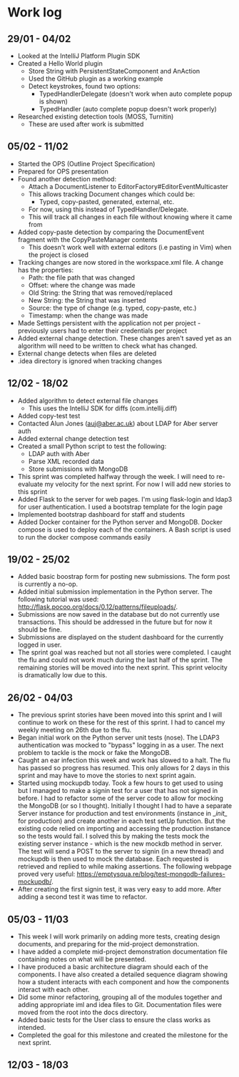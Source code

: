 # Work log

## 29/01 - 04/02

- Looked at the IntelliJ Platform Plugin SDK
- Created a Hello World plugin
  - Store String with PersistentStateComponent and AnAction
  - Used the GitHub plugin as a working example
  - Detect keystrokes, found two options:
    - TypedHandlerDelegate (doesn't work when auto complete popup is shown)
    - TypedHandler (auto complete popup doesn't work properly)
- Researched existing detection tools (MOSS, Turnitin)
  - These are used after work is submitted

## 05/02 - 11/02

- Started the OPS (Outline Project Specification)
- Prepared for OPS presentation
- Found another detection method:
  - Attach a DocumentListener to EditorFactory#EditorEventMulticaster
  - This allows tracking Document changes which could be:
    - Typed, copy-pasted, generated, external, etc.
  - For now, using this instead of TypedHandler/Delegate.
  - This will track all changes in each file without knowing where it came from
- Added copy-paste detection by comparing the DocumentEvent fragment
with the CopyPasteManager contents
  - This doesn't work well with external editors (i.e pasting in Vim) when the
  project is closed
- Tracking changes are now stored in the workspace.xml file. A change has the
properties:
  - Path: the file path that was changed
  - Offset: where the change was made
  - Old String: the String that was removed/replaced
  - New String: the String that was inserted
  - Source: the type of change (e.g. typed, copy-paste, etc.)
  - Timestamp: when the change was made
- Made Settings persistent with the application not per project - previously
users had to enter their credentials per project
- Added external change detection. These changes aren't saved yet as an
algorithm will need to be written to check what has changed.
- External change detects when files are deleted
- .idea directory is ignored when tracking changes

## 12/02 - 18/02

- Added algorithm to detect external file changes
  - This uses the IntelliJ SDK for diffs (com.intellij.diff)
- Added copy-test test
- Contacted Alun Jones (auj@aber.ac.uk) about LDAP for Aber server auth
- Added external change detection test
- Created a small Python script to test the following:
  - LDAP auth with Aber
  - Parse XML recorded data
  - Store submissions with MongoDB
- This sprint was completed halfway through the week. I will need to
re-evaluate my velocity for the next sprint. For now I will add new stories
to this sprint
- Added Flask to the server for web pages. I'm using flask-login and ldap3
for user authentication. I used a bootstrap template for the login page
- Implemented bootstrap dashboard for staff and students
- Added Docker container for the Python server and MongoDB. Docker compose is
used to deploy each of the containers. A Bash script is used to run the docker
compose commands easily

## 19/02 - 25/02

- Added basic boostrap form for posting new submissions. The form post is
currently a no-op.
- Added initial submission implementation in the Python server. The following
tutorial was used: http://flask.pocoo.org/docs/0.12/patterns/fileuploads/.
- Submissions are now saved in the database but do not currently use
transactions. This should be addressed in the future but for now it should be
fine.
- Submissions are displayed on the student dashboard for the currently logged
in user.
- The sprint goal was reached but not all stories were completed. I caught the
flu and could not work much during the last half of the sprint. The remaining
stories will be moved into the next sprint. This sprint velocity is dramatically
low due to this.

## 26/02 - 04/03

- The previous sprint stories have been moved into this sprint and I will
continue to work on these for the rest of this sprint. I had to cancel my weekly
meeting on 26th due to the flu.
- Began initial work on the Python server unit tests (nose). The LDAP3
authentication was mocked to "bypass" logging in as a user. The next problem to
tackle is the mock or fake the MongoDB.
- Caught an ear infection this week and work has slowed to a halt. The flu has
passed so progress has resumed. This only allows for 2 days in this sprint and
may have to move the stories to next sprint again.
- Started using mockupdb today. Took a few hours to get used to using but I
managed to make a signin test for a user that has not signed in before. I had
to refactor some of the server code to allow for mocking the MongoDB (or so
I thought). Initially I thought I had to have a separate Server instance for
production and test environments (instance in \__init\__ for production) and
create another in each test setUp function. But the existing code relied
on importing and accessing the production instance so the tests would fail. I
solved this by making the tests mock the existing server instance - which is
the new mockdb method in server. The test will send a POST to the server to
signin (in a new thread) and mockupdb is then used to mock the database. Each
requested is retrieved and replied to while making assertions. The following
webpage proved very useful:
https://emptysqua.re/blog/test-mongodb-failures-mockupdb/.
- After creating the first signin test, it was very easy to add more. After
adding a second test it was time to refactor.

## 05/03 - 11/03

- This week I will work primarily on adding more tests, creating design
documents, and preparing for the mid-project demonstration.
- I have added a complete mid-project demonstration documentation file
containing notes on what will be presented.
- I have produced a basic architecture diagram should each of the components.
I have also created a detailed sequence diagram showing how a student interacts
with each component and how the components interact with each other.
- Did some minor refactoring, grouping all of the modules together and adding
appropriate iml and idea files to Git. Documentation files were moved from
the root into the docs directory.
- Added basic tests for the User class to ensure the class works as intended.
- Completed the goal for this milestone and created the milestone for the next
sprint.

## 12/03 - 18/03
